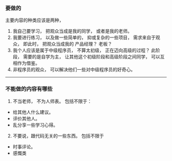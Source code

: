 

### 要做的
  主要内容的种类应该是两种，
  1. 我自己要学习， 把观众当成是我的同学， 或者是我的老师。
  2. 我要进行练习， 以及做一些简单的， 抑或复杂的一些项目，
     需求来自于观众， 即此时， 把观众当成我的 产品经理？ 老板？
  3. 我个人应该是属于中级程序员， 不算太初级， 正在迈向高级的过程？
     此阶段， 需要的是自学为主，
     让其他这个初级阶段和高级阶段之间同学， 可以互相作为借鉴。
  4. 非程序员的观众， 可以解决他们一些对中级程序员的好奇心。

---
### 不能做的内容有哪些
1. 不当老师， 不为人师表。
 包括不限于：
- 给其他人什么建议。
- 评价其他人。
- 乱分享一些学习心得。

2. 不要说，跟代码无关的一些东西。
包括不限于
- 时事评论。
- 感慨类